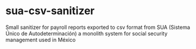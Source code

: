 # sua-csv-sanitizer
Small sanitizer for payroll reports exported to csv format from SUA (Sistema Único de Autodeterminación) a monolith system for social security management used in México
